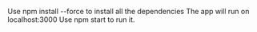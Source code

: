 Use npm install --force to install all the dependencies 
The app will run on localhost:3000
Use npm start to run it. 